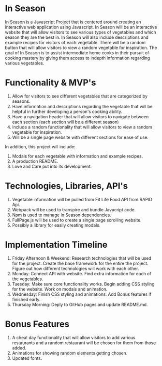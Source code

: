# In Season

In Season is a Javascript Project that is centered around creating an interactive web application using Javascript. In Season will be an interactive website that will allow visitors to see various types of vegetables and which season they are the best in. In Season will also include descriptions and example recipes for visitors of each vegetable. There will be a random button that will allow visitors to view a random vegetable for inspiration. The goal of In Season is to assist intermediate home cooks in their pursuit of cooking mastery by giving them access to indepth information regarding various vegetables. 

# Functionality & MVP's

1. Allow for visitors to see different vegetables that are categorized by seasons. 
2. Have information and descriptions regarding the vegetable that will be helpful in further developing a person's cooking ability. 
3. Have a navigation header that will allow visitors to navigate between each section (each section will be a different season)
4. Include a random functionality that will allow visitors to view a random vegetable for inspiration. 
5. Will be a single page website with different sections for ease of use. 

In addition, this project will include: 
1. Modals for each vegetable with information and example recipes. 
2. A production README. 
3. Love and Care put into its development. 

# Technologies, Libraries, API's
1. Vegetable information will be pulled from Fit Life Food API from RAPID Api. 
2. Webpack will be used to transpire and bundle Javacript code.
3. Npm is used to manage In Season dependencies. 
4. FullPage.js will be used to create a single page scrolling website. 
5. Possibly a library for easily creating modals. 

# Implementation Timeline
1. Friday Afternoon & Weekend: Research technologies that will be used for the project. Create the base framework for the entire the project. Figure out how different technologies will work with each other. 
2. Monday: Connect API with website. Find extra information for each of the vegetables. 
3. Tuesday: Make sure core functionality works. Begin adding CSS styling for the website. Work on modals and animation. 
4. Wednesday: Finish CSS styling and animations. Add Bonus features if finished early. 
5. Thursday Morning: Deply to GitHub pages and update README.md. 

# Bonus Features 
1. A cheat day functionality that will allow visitors to add various restaurants and a random restaurant will be chosen for them from those added.
2. Animations for showing random elements getting chosen. 
3. Updated fonts. 
